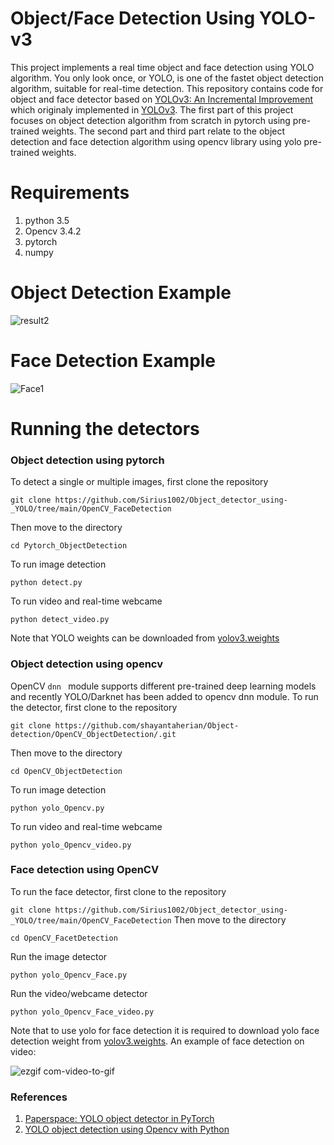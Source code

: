 
# Object/Face Detection Using YOLO-v3 
This project implements a real time object and face detection using YOLO algorithm. You only look once, or YOLO, is one of the fastet object detection algorithm, suitable for real-time detection. This repository contains code for object and face detector based on [YOLOv3: An Incremental Improvement](https://pjreddie.com/media/files/papers/YOLOv3.pdf) which originaly implemented in [YOLOv3](https://github.com/pjreddie/darknet). The first part of this project focuses on object detection algorithm from scratch in pytorch using pre-trained weights. The second part and third part relate to the object detection and face detection algorithm using opencv library using yolo pre-trained weights.
# Requirements
1. python 3.5
2. Opencv 3.4.2
3. pytorch
4. numpy
# Object Detection Example 
![result2](https://user-images.githubusercontent.com/51369142/85570975-b1bca280-b62b-11ea-889d-8e5a406ce775.jpg)
# Face Detection Example 
![Face1](https://user-images.githubusercontent.com/51369142/85573505-ddd92300-b62d-11ea-8597-ace58f6fb7cc.jpg)
# Running the detectors
### Object detection using pytorch
To detect a single or multiple images, first clone the repository 

`
git clone https://github.com/Sirius1002/Object_detector_using-_YOLO/tree/main/OpenCV_FaceDetection
`

Then move to the directory


`
cd Pytorch_ObjectDetection
`

To run image detection

`
python detect.py
`

To run video and real-time webcame

`
python detect_video.py
`

Note that YOLO weights can be downloaded from [yolov3.weights](https://pjreddie.com/darknet/yolo/)

### Object detection using opencv
OpenCV `dnn ` module supports different pre-trained deep learning models and recently YOLO/Darknet has been added to opencv dnn module. To run the detector, first clone to the repository

`
git clone https://github.com/shayantaherian/Object-detection/OpenCV_ObjectDetection/.git
`

Then move to the directory

`
cd OpenCV_ObjectDetection
`

To run image detection

`
python yolo_Opencv.py
`

To run video and real-time webcame

`
python yolo_Opencv_video.py
`


### Face detection using OpenCV


To run the face detector, first clone to the repository

`
git clone https://github.com/Sirius1002/Object_detector_using-_YOLO/tree/main/OpenCV_FaceDetection
`
Then move to the directory 

`
cd OpenCV_FacetDetection
`

Run the image detector

`
python yolo_Opencv_Face.py
`

Run the video/webcame detector

`
python yolo_Opencv_Face_video.py
`

Note that to use yolo for face detection it is required to download yolo face detection weight from [yolov3.weights](https://drive.google.com/file/d/1xYasjU52whXMLT5MtF7RCPQkV66993oR/view). An example of face detection on video:


![ezgif com-video-to-gif](https://user-images.githubusercontent.com/51369142/85692530-62c74980-b6cd-11ea-8a88-1f068b5551d1.gif)

### References
1. [Paperspace: YOLO object detector in PyTorch](https://blog.paperspace.com/tag/series-yolo/)
2. [YOLO object detection using Opencv with Python](https://www.youtube.com/watch?v=h56M5iUVgGs)
